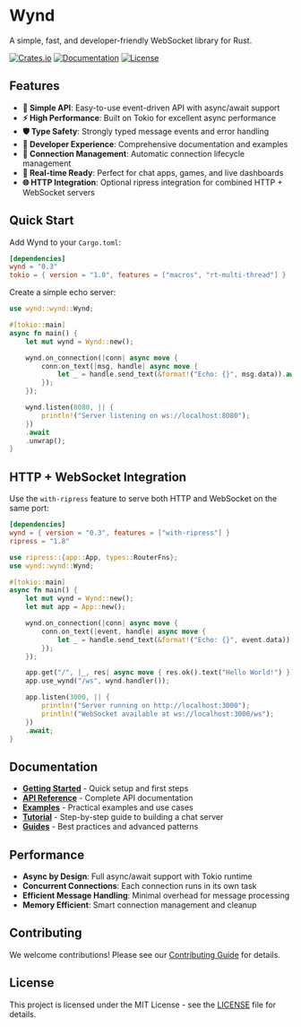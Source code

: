 # Wynd

A simple, fast, and developer-friendly WebSocket library for Rust.

[![Crates.io](https://img.shields.io/crates/v/wynd)](https://crates.io/crates/wynd)
[![Documentation](https://img.shields.io/docsrs/wynd)](https://docs.rs/wynd)
[![License](https://img.shields.io/crates/l/wynd)](LICENSE)

## Features

- **🚀 Simple API**: Easy-to-use event-driven API with async/await support
- **⚡ High Performance**: Built on Tokio for excellent async performance
- **🛡️ Type Safety**: Strongly typed message events and error handling
- **🔧 Developer Experience**: Comprehensive documentation and examples
- **🔄 Connection Management**: Automatic connection lifecycle management
- **📡 Real-time Ready**: Perfect for chat apps, games, and live dashboards
- **🌐 HTTP Integration**: Optional ripress integration for combined HTTP + WebSocket servers

## Quick Start

Add Wynd to your `Cargo.toml`:

```toml
[dependencies]
wynd = "0.3"
tokio = { version = "1.0", features = ["macros", "rt-multi-thread"] }
```

Create a simple echo server:

```rust
use wynd::wynd::Wynd;

#[tokio::main]
async fn main() {
    let mut wynd = Wynd::new();

    wynd.on_connection(|conn| async move {
        conn.on_text(|msg, handle| async move {
            let _ = handle.send_text(&format!("Echo: {}", msg.data)).await;
        });
    });

    wynd.listen(8080, || {
        println!("Server listening on ws://localhost:8080");
    })
    .await
    .unwrap();
}
```

## HTTP + WebSocket Integration

Use the `with-ripress` feature to serve both HTTP and WebSocket on the same port:

```toml
[dependencies]
wynd = { version = "0.3", features = ["with-ripress"] }
ripress = "1.8"
```

```rust
use ripress::{app::App, types::RouterFns};
use wynd::wynd::Wynd;

#[tokio::main]
async fn main() {
    let mut wynd = Wynd::new();
    let mut app = App::new();

    wynd.on_connection(|conn| async move {
        conn.on_text(|event, handle| async move {
            let _ = handle.send_text(&format!("Echo: {}", event.data)).await;
        });
    });

    app.get("/", |_, res| async move { res.ok().text("Hello World!") });
    app.use_wynd("/ws", wynd.handler());

    app.listen(3000, || {
        println!("Server running on http://localhost:3000");
        println!("WebSocket available at ws://localhost:3000/ws");
    })
    .await;
}
```

## Documentation

- **[Getting Started](docs/getting-started.md)** - Quick setup and first steps
- **[API Reference](docs/api-reference/)** - Complete API documentation
- **[Examples](docs/example/)** - Practical examples and use cases
- **[Tutorial](docs/tutorial/)** - Step-by-step guide to building a chat server
- **[Guides](docs/guides/)** - Best practices and advanced patterns

## Performance

- **Async by Design**: Full async/await support with Tokio runtime
- **Concurrent Connections**: Each connection runs in its own task
- **Efficient Message Handling**: Minimal overhead for message processing
- **Memory Efficient**: Smart connection management and cleanup

## Contributing

We welcome contributions! Please see our [Contributing Guide](CONTRIBUTING.md) for details.

## License

This project is licensed under the MIT License - see the [LICENSE](LICENSE) file for details.